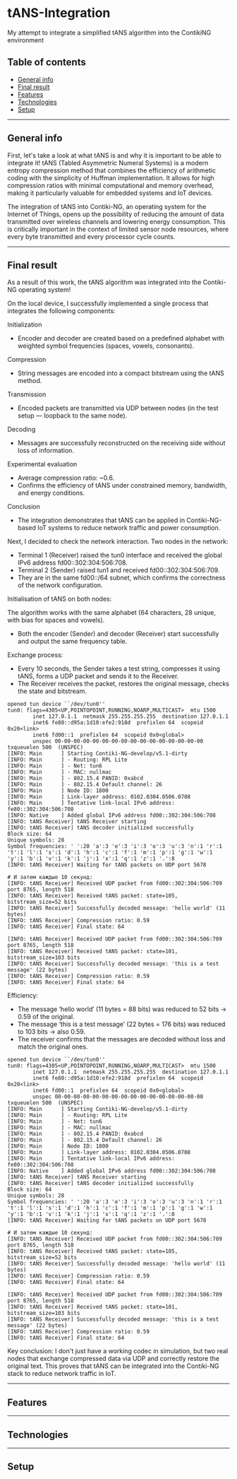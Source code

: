 # tANS-Integration
My attempt to integrate a simplified tANS algorithm into the ContikiNG environment

## Table of contents
* [General info](#general-info)  
* [Final result](#final-result)  
* [Features](#features)  
* [Technologies](#technologies)  
* [Setup](#setup)  

---

## General info  
First, let's take a look at what tANS is and why it is important to be able to integrate it!
tANS (Tabled Asymmetric Numeral Systems) is a modern entropy compression method that combines the efficiency of arithmetic coding with the simplicity of Huffman implementation. It allows for high compression ratios with minimal computational and memory overhead, making it particularly valuable for embedded systems and IoT devices.

The integration of tANS into Contiki-NG, an operating system for the Internet of Things, opens up the possibility of reducing the amount of data transmitted over wireless channels and lowering energy consumption. This is critically important in the context of limited sensor node resources, where every byte transmitted and every processor cycle counts.

---

## Final result  
As a result of this work, the tANS algorithm was integrated into the Contiki-NG operating system!

On the local device, I successfully implemented a single process that integrates the following components:

Initialization
 - Encoder and decoder are created based on a predefined alphabet with weighted symbol frequencies (spaces, vowels, consonants).

Compression
 - String messages are encoded into a compact bitstream using the tANS method.

Transmission
 - Encoded packets are transmitted via UDP between nodes (in the test setup — loopback to the same node).

Decoding
 - Messages are successfully reconstructed on the receiving side without loss of information.

Experimental evaluation
 - Average compression ratio: ~0.6.
 - Confirms the efficiency of tANS under constrained memory, bandwidth, and energy conditions.

Conclusion
- The integration demonstrates that tANS can be applied in Contiki-NG-based IoT systems to reduce network traffic and power consumption.

Next, I decided to check the network interaction.
Two nodes in the network:

 - Terminal 1 (Receiver) raised the tun0 interface and received the global IPv6 address fd00::302:304:506:708.
 - Terminal 2 (Sender) raised tun1 and received fd00::302:304:506:709.
 - They are in the same fd00::/64 subnet, which confirms the correctness of the network configuration.

Initialisation of tANS on both nodes:

The algorithm works with the same alphabet (64 characters, 28 unique, with bias for spaces and vowels).
 - Both the encoder (Sender) and decoder (Receiver) start successfully and output the same frequency table.

Exchange process:

 - Every 10 seconds, the Sender takes a test string, compresses it using tANS, forms a UDP packet and sends it to the Receiver.
 - The Receiver receives the packet, restores the original message, checks the state and bitstream.

```
opened tun device ``/dev/tun0''
tun0: flags=4305<UP,POINTOPOINT,RUNNING,NOARP,MULTICAST>  mtu 1500
        inet 127.0.1.1  netmask 255.255.255.255  destination 127.0.1.1
        inet6 fe80::d95a:1d10:efe2:918d  prefixlen 64  scopeid 0x20<link>
        inet6 fd00::1  prefixlen 64  scopeid 0x0<global>
        unspec 00-00-00-00-00-00-00-00-00-00-00-00-00-00-00-00  txqueuelen 500  (UNSPEC)
[INFO: Main      ] Starting Contiki-NG-develop/v5.1-dirty
[INFO: Main      ] - Routing: RPL Lite
[INFO: Main      ] - Net: tun6
[INFO: Main      ] - MAC: nullmac
[INFO: Main      ] - 802.15.4 PANID: 0xabcd
[INFO: Main      ] - 802.15.4 Default channel: 26
[INFO: Main      ] Node ID: 1800
[INFO: Main      ] Link-layer address: 0102.0304.0506.0708
[INFO: Main      ] Tentative link-local IPv6 address: fe80::302:304:506:708
[INFO: Native    ] Added global IPv6 address fd00::302:304:506:708
[INFO: tANS Receiver] tANS Receiver starting
[INFO: tANS Receiver] tANS decoder initialized successfully
Block size: 64
Unique symbols: 28
Symbol frequencies: ' ':20 'a':3 'e':3 'i':3 'o':3 'u':3 'n':1 'r':1 't':1 'l':1 's':1 'd':1 'h':1 'c':1 'f':1 'm':1 'p':1 'g':1 'w':1 'y':1 'b':1 'v':1 'k':1 'j':1 'x':1 'q':1 'z':1 '.':8 
[INFO: tANS Receiver] Waiting for tANS packets on UDP port 5678

# И затем каждые 10 секунд:
[INFO: tANS Receiver] Received UDP packet from fd00::302:304:506:709 port 8765, length 518
[INFO: tANS Receiver] Received tANS packet: state=105, bitstream_size=52 bits
[INFO: tANS Receiver] Successfully decoded message: 'hello world' (11 bytes)
[INFO: tANS Receiver] Compression ratio: 0.59
[INFO: tANS Receiver] Final state: 64

[INFO: tANS Receiver] Received UDP packet from fd00::302:304:506:709 port 8765, length 518
[INFO: tANS Receiver] Received tANS packet: state=101, bitstream_size=103 bits
[INFO: tANS Receiver] Successfully decoded message: 'this is a test message' (22 bytes)
[INFO: tANS Receiver] Compression ratio: 0.59
[INFO: tANS Receiver] Final state: 64
```

Efficiency:

 - The message ‘hello world’ (11 bytes = 88 bits) was reduced to 52 bits → 0.59 of the original.
 - The message ‘this is a test message’ (22 bytes = 176 bits) was reduced to 103 bits → also 0.59.
 - The receiver confirms that the messages are decoded without loss and match the original ones.

```
opened tun device ``/dev/tun0''
tun0: flags=4305<UP,POINTOPOINT,RUNNING,NOARP,MULTICAST>  mtu 1500
        inet 127.0.1.1  netmask 255.255.255.255  destination 127.0.1.1
        inet6 fe80::d95a:1d10:efe2:918d  prefixlen 64  scopeid 0x20<link>
        inet6 fd00::1  prefixlen 64  scopeid 0x0<global>
        unspec 00-00-00-00-00-00-00-00-00-00-00-00-00-00-00-00  txqueuelen 500  (UNSPEC)
[INFO: Main      ] Starting Contiki-NG-develop/v5.1-dirty
[INFO: Main      ] - Routing: RPL Lite
[INFO: Main      ] - Net: tun6
[INFO: Main      ] - MAC: nullmac
[INFO: Main      ] - 802.15.4 PANID: 0xabcd
[INFO: Main      ] - 802.15.4 Default channel: 26
[INFO: Main      ] Node ID: 1800
[INFO: Main      ] Link-layer address: 0102.0304.0506.0708
[INFO: Main      ] Tentative link-local IPv6 address: fe80::302:304:506:708
[INFO: Native    ] Added global IPv6 address fd00::302:304:506:708
[INFO: tANS Receiver] tANS Receiver starting
[INFO: tANS Receiver] tANS decoder initialized successfully
Block size: 64
Unique symbols: 28
Symbol frequencies: ' ':20 'a':3 'e':3 'i':3 'o':3 'u':3 'n':1 'r':1 't':1 'l':1 's':1 'd':1 'h':1 'c':1 'f':1 'm':1 'p':1 'g':1 'w':1 'y':1 'b':1 'v':1 'k':1 'j':1 'x':1 'q':1 'z':1 '.':8 
[INFO: tANS Receiver] Waiting for tANS packets on UDP port 5678

# И затем каждые 10 секунд:
[INFO: tANS Receiver] Received UDP packet from fd00::302:304:506:709 port 8765, length 518
[INFO: tANS Receiver] Received tANS packet: state=105, bitstream_size=52 bits
[INFO: tANS Receiver] Successfully decoded message: 'hello world' (11 bytes)
[INFO: tANS Receiver] Compression ratio: 0.59
[INFO: tANS Receiver] Final state: 64

[INFO: tANS Receiver] Received UDP packet from fd00::302:304:506:709 port 8765, length 518
[INFO: tANS Receiver] Received tANS packet: state=101, bitstream_size=103 bits
[INFO: tANS Receiver] Successfully decoded message: 'this is a test message' (22 bytes)
[INFO: tANS Receiver] Compression ratio: 0.59
[INFO: tANS Receiver] Final state: 64
```

Key conclusion:
I don't just have a working codec in simulation, but two real nodes that exchange compressed data via UDP and correctly restore the original text. This proves that tANS can be integrated into the Contiki-NG stack to reduce network traffic in IoT.

---

## Features  


---

## Technologies  


---

## Setup  


